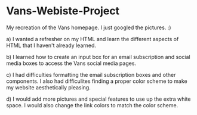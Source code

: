 # Vans-Webiste-Project

My recreation of the Vans homepage. I just googled the pictures. :)

a) I wanted a refresher on my HTML and learn the different aspects of HTML that I haven't already learned. 

b) I learned how to create an input box for an email subscription and social media boxes to access the Vans social media pages.

c) I had difficulties formatting the email subscription boxes and other components. I also had difficulites finding a proper color scheme to make my website aesthetically pleasing.

d) I would add more pictures and special features to use up the extra white space. I would also change the link colors to match the color scheme.
